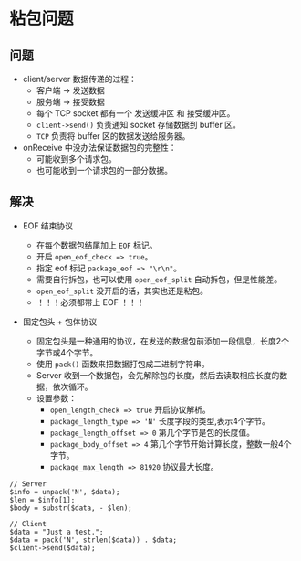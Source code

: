 # 粘包问题

## 问题
* client/server 数据传递的过程：
    * 客户端 -> 发送数据
    * 服务端 -> 接受数据
    * 每个 TCP socket 都有一个 发送缓冲区 和 接受缓冲区。
    * `client->send()` 负责通知 socket 存储数据到 buffer 区。
    * `TCP` 负责将 buffer 区的数据发送给服务器。
* onReceive 中没办法保证数据包的完整性：
    * 可能收到多个请求包。
    * 也可能收到一个请求包的一部分数据。

## 解决
* EOF 结束协议
    * 在每个数据包结尾加上 `EOF` 标记。
    * 开启 `open_eof_check => true`。
    * 指定 eof 标记 `package_eof => "\r\n"`。
    * 需要自行拆包，也可以使用 `open_eof_split` 自动拆包，但是性能差。
    * `open_eof_split` 没开启的话，其实也还是粘包。
    * ！！！必须都带上 EOF ！！！


* 固定包头 + 包体协议
    * 固定包头是一种通用的协议，在发送的数据包前添加一段信息，长度2个字节或4个字节。
    * 使用 `pack()` 函数来把数据打包成二进制字符串。
    * Server 收到一个数据包，会先解除包的长度，然后去读取相应长度的数据，依次循环。
    * 设置参数：
        * `open_length_check => true`  开启协议解析。
        * `package_length_type => 'N'` 长度字段的类型,表示4个字节。
        * `package_length_offset => 0` 第几个字节是包的长度值。
        * `package_body_offset => 4` 第几个字节开始计算长度，整数一般4个字节。
        * `package_max_length => 81920` 协议最大长度。

```
// Server
$info = unpack('N', $data);
$len = $info[1];
$body = substr($data, - $len);

// Client
$data = "Just a test.";
$data = pack('N', strlen($data)) . $data;
$client->send($data);
```
